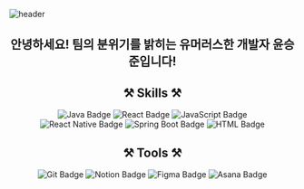 ![header](https://capsule-render.vercel.app/api?type=waving&color=87CEEB&height=300&section=header&text=SeungJun%20Github&fontSize=90&fontColor=FFFFFF)
<h2 align="center" style="font-weight: bold;">안녕하세요! 팀의 분위기를 밝히는 유머러스한 개발자 윤승준입니다!</h2>
<h2 align="center" style="font-weight: bold;">⚒️ Skills ⚒️</h2>
<div align="center">
  <img src="https://img.shields.io/badge/Java-E34F26?style=flat-square&logo=java&logoColor=white" alt="Java Badge" />
  <img src="https://img.shields.io/badge/React-61DAFB?style=flat-square&logo=react&logoColor=white" alt="React Badge" />
  <img src="https://img.shields.io/badge/JavaScript-F7DF1E?style=flat-square&logo=javascript&logoColor=black" alt="JavaScript Badge" />
  <br>
  <img src="https://img.shields.io/badge/React_Native-007AFF?style=flat-square&logo=react&logoColor=white" alt="React Native Badge" />
  <img src="https://img.shields.io/badge/Spring_Boot-6DB33F?style=flat-square&logo=spring&logoColor=white" alt="Spring Boot Badge" />
  <img src="https://img.shields.io/badge/HTML-E34F26?style=flat-square&logo=html5&logoColor=white" alt="HTML Badge" />
</div>
<div>
  <h2 align="center" style="font-weight: bold;">⚒️ Tools ⚒️</h2>
  <div align="center">
    <img src="https://img.shields.io/badge/Git-F05032?style=flat-square&logo=git&logoColor=white" alt="Git Badge" />
    <img src="https://img.shields.io/badge/Notion-000000?style=flat-square&logo=notion&logoColor=white" alt="Notion Badge" />
    <img src="https://img.shields.io/badge/Figma-F24E1E?style=flat-square&logo=figma&logoColor=white" alt="Figma Badge" />
    <img src="https://img.shields.io/badge/Asana-0052CC?style=flat-square&logo=asana&logoColor=white" alt="Asana Badge" />
  </div>
</div>
